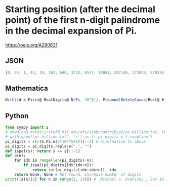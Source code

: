 # Starting position \(after the decimal point\) of the first n\-digit palindrome in the decimal expansion of Pi\.
https://oeis.org/A280631
## JSON
```JSON
[0, 24, 1, 43, 19, 762, 640, 3732, 6577, 16061, 247146, 273840, 879326, 5380812, 10593200, 171880711, 105176740, 517694394, 559015193, 824827924]
```
## Mathematica
```Mathematica
With[{d = First@ RealDigits@ N[Pi, 10^6]}, Prepend[DeleteCases[Rest@ #, 0], First@ #] &@ Flatten@ Map[If[Length@ # == 0, 0, #[[1, 1]] - 1] &@ SequencePosition[d, #] &, Table[If[Length@ # == 0, {}, First@ #] &@ Select[Partition[d, n, 1], # == Reverse@ # &], {n, 20}]]] (* _Michael De Vlieger_, Jan 07 2017, Version 10.1 *)
```
## Python
```Python
from sympy import S
# download https://stuff.mit.edu/afs/sipb/contrib/pi/pi-billion.txt, then
# with open('pi-billion.txt', 'r') as f: pi_digits = f.readline()
pi_digits = str(S.Pi.n(3*10**5+2))[:-2] # alternative to above
pi_digits = pi_digits.replace(".", "")
def ispal(s): return s == s[::-1]
def a(n):
    for idx in range(len(pi_digits)-n):
        if ispal(pi_digits[idx:idx+n]):
            return int(pi_digits[idx:idx+n]), idx
    return None, None # Not found: Increase number of digits
print([a(n)[1] for n in range(1, 13)]) # _Michael S. Branicky_, Jan 10 2022
```
